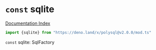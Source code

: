 # `const` sqlite

[Documentation Index](../README.md)

```ts
import {sqlite} from "https://deno.land/x/polysql@v2.0.0/mod.ts"
```

`const` sqlite: SqlFactory

